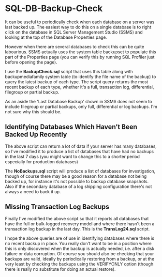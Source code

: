 # SQL-DB-Backup-Check #

It can be useful to periodically check when each database on a server was last backed up. The easiest way to do this on a single database is to right click on the database in SQL Server Management Studio (SSMS) and looking at the top of the Database Properties page.

However when there are several databases to check this can be quite labourious. SSMS actually uses the system table backupset to populate this part of the Properties page (you can verify this by running SQL Profiler just before opening the page). 

I use the **BackupCheck.sql** script that uses this table along with backupmediafamily system table (to identify the file name of the backup) to query the latest backup of each type. The script query returns the most recent backup of each type, whether it's a full, transaction log, differential, filegroup or partial backup.

As an aside the 'Last Database Backup' shown in SSMS does not seem to include filegroup or partial backups, only full, differential or log backups. I'm not sure why this should be.


## Identifying Databases Which Haven’t Been Backed Up Recently ##

The above script can return a lot of data if your server has many databases, so I've modified it to produce a list of databases that have had no backups in the last 7 days (you might want to change this to a shorter period especially for production databases) 

The **NoBackups.sql** script will produce a list of databases for investigation, though of course there may be a good reason for a database not being backed up, for instance it's not possible to backup database snapshots. Also if the secondary database of a log shipping configuration there's not always a need to back it up. 


## Missing Transaction Log Backups ##

Finally I've modified the above script so that it reports all databases that have the full or bulk-logged recovery model and where there hasn't been a transaction log backup in the last day. This is the **TransLog24.sql** script.

I hope the above queries are of use in identifying databases where there is no recent backup in place. You really don't want to be in a position where this is only discovered when the backup is actually needed, i.e. after a disk failure or data corruption. Of course you should also be checking that your backups are valid, ideally by periodically restoring from a backup, or at the very least by checking the backups using the VERIFYONLY option (though there is really no substitute for doing an actual restore).  